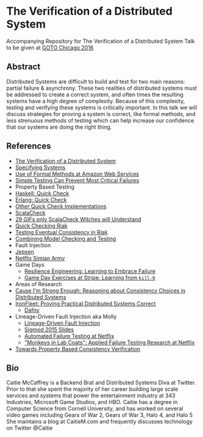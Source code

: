 # The Verification of a Distributed System
Accompanying Repository for The Verification of a Distributed System Talk to be given at [GOTO Chicago 2016](http://gotocon.com/chicago-2016)

## Abstract
Distributed Systems are difficult to build and test for two main reasons: partial failure & asynchrony.  These two realities of distributed systems must be addressed to create a correct system, and often times the resulting systems have a high degree of complexity.  Because of this complexity, testing and verifying these systems is critically important.  In this talk we will discuss strategies for proving a system is correct, like formal methods, and less strenuous methods of testing which can help increase our confidence that our systems are doing the right thing.

## References
* [The Verification of a Distributed System](http://queue.acm.org/detail.cfm?id=2889274)
* [Specifying Systems](http://research.microsoft.com/en-us/um/people/lamport/tla/book-02-08-08.pdf)
* [Use of Formal Methods at Amazon Web Services](http://research.microsoft.com/en-us/um/people/lamport/tla/formal-methods-amazon.pdf)
* [Simple Testing Can Prevent Most Critical Failures](https://www.usenix.org/system/files/conference/osdi14/osdi14-paper-yuan.pdf)
* Property Based Testing
 * [Haskell: Quick Check](https://hackage.haskell.org/package/QuickCheck)
 * [Erlang: Quick Check](http://www.quviq.com/products/erlang-quickcheck/)
 * [Other Quick Check Implementations](https://en.wikipedia.org/wiki/QuickCheck)
 * [ScalaCheck](https://www.scalacheck.org/)
 * [29 GIFs only ScalaCheck Witches will Understand](http://nerd.kelseyinnis.com/blog/2015/01/14/29-GIFs-only-scalacheck-witches-will-understand/)
 * [Quick Checking Riak](https://skillsmatter.com/skillscasts/4505-quickchecking-riak)
 * [Testing Eventual Consistency in Riak](https://www.youtube.com/watch?v=x9mW54GJpG0)
 * [Combining Model Checking and Testing](http://research.microsoft.com/pubs/200544/main.pdf)
* Fault Injection
 * [Jepsen](http://jepsen.io/)
 * [Netflix Simian Army](http://techblog.netflix.com/2011/07/netflix-simian-army.html)
 * Game Days
    * [Resilience Engineering: Learning to Embrace Failure](https://queue.acm.org/detail.cfm?id=2371297)
    * [Game Day Exercises at Stripe: Learning from `kill-9`](https://stripe.com/blog/game-day-exercises-at-stripe)
* Areas of Research
 * [Cause I'm Strong Enough: Reasoning about Consistency Choices in Distributed Systems](https://pages.lip6.fr/Marc.Shapiro/papers/CISE-POPL-2016.pdf) 
 * [IronFleet: Proving Practical Distributed Systems Correct](http://research.microsoft.com/apps/pubs/default.aspx?id=255833)
   * [Dafny](http://research.microsoft.com/en-us/projects/dafny/)
 * Lineage-Driven Fault Injection aka Molly
    * [Lineage-Driven Fault Injection](http://people.ucsc.edu/~palvaro/molly.pdf)
    * [Sigmod 2015 Slides](http://www.slideshare.net/palvaro/lineagedriven-fault-injection-sigmod15)
    * [Automated Failure Testing at Netflix](http://techblog.netflix.com/2016/01/automated-failure-testing.html)
    * ["Monkeys in Lab Coats": Applied Failure Testing Research at Netflix](http://www.infoq.com/presentations/failure-test-research-netflix)
 * [Towards Property Based Consistency Verification](http://www.eurecom.fr/fr/publication/4874/download/ds-publi-4874.pdf)


## Bio
Caitie McCaffrey is a Backend Brat and Distributed Systems Diva at Twitter.  Prior to that she spent the majority of her career building large scale services and systems that power the entertainment industry at 343 Industries, Microsoft Game Studios, and HBO.  Caitie has a degree in Computer Science from Cornell University, and has worked on several video games including Gears of War 2, Gears of War 3, Halo 4, and Halo 5 She maintains a blog at  CaitieM.com  and frequently discusses technology on Twitter @Caitie
